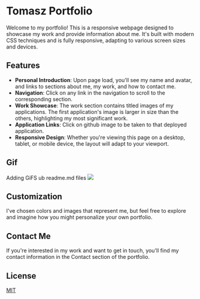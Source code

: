 # Tomasz Portfolio

Welcome to my portfolio! This is a responsive webpage designed to showcase my work and provide information about me. It's built with modern CSS techniques and is fully responsive, adapting to various screen sizes and devices.

## Features

- **Personal Introduction**: Upon page load, you'll see my name and avatar, and links to sections about me, my work, and how to contact me.
- **Navigation**: Click on any link in the navigation to scroll to the corresponding section.
- **Work Showcase**: The work section contains titled images of my applications. The first application's image is larger in size than the others, highlighting my most significant work.
- **Application Links**: Click on github  image to be taken to that deployed application.
- **Responsive Design**: Whether you're viewing this page on a desktop, tablet, or mobile device, the layout will adapt to your viewport.
## Gif
Adding GiFS ub readme.md files
![](https://github.com/dudi62/portfolio/blob/master/dudi62.github.gif)

## Customization

I've chosen colors and images that represent me, but feel free to explore and imagine how you might personalize your own portfolio.

## Contact Me

If you're interested in my work and want to get in touch, you'll find my contact information in the Contact section of the portfolio.

## License

[MIT](https://choosealicense.com/licenses/mit/)
